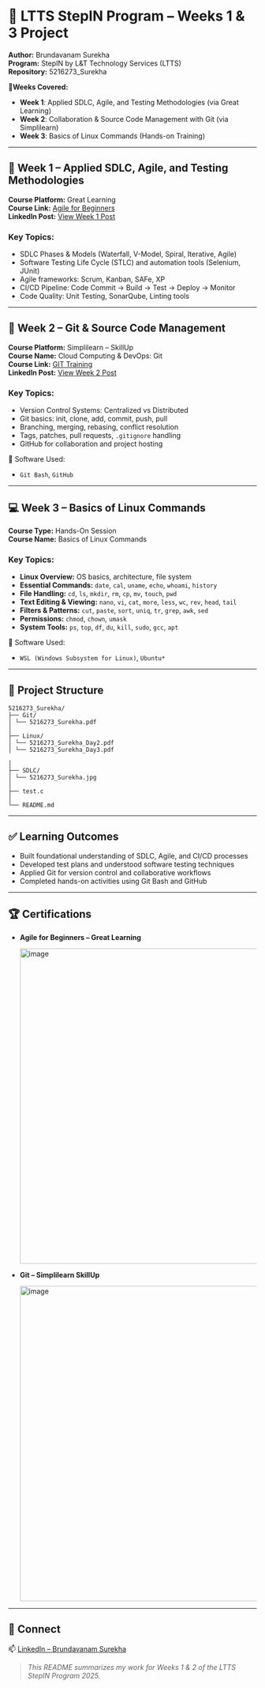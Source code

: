 # 🚀 LTTS StepIN Program – Weeks 1 & 3 Project 
**Author:** Brundavanam Surekha  
**Program:** StepIN by L&T Technology Services (LTTS)  
**Repository:** 5216273_Surekha  

📍**Weeks Covered:**
- **Week 1**: Applied SDLC, Agile, and Testing Methodologies (via Great Learning)
- **Week 2**: Collaboration & Source Code Management with Git (via Simplilearn)
- **Week 3**: Basics of Linux Commands (Hands-on Training)

---

## 📘 Week 1 – Applied SDLC, Agile, and Testing Methodologies

**Course Platform:** Great Learning  
**Course Link:** [Agile for Beginners](https://www.mygreatlearning.com/academy/learn-for-free/courses/agile-for-beginners)  
**LinkedIn Post:** [View Week 1 Post](https://www.linkedin.com/posts/surekha-brundavanam-66a07b260_agile-course-for-beginners-online-course-activity-7354481456678621186-8Euo)

### Key Topics:
- SDLC Phases & Models (Waterfall, V-Model, Spiral, Iterative, Agile)
- Software Testing Life Cycle (STLC) and automation tools (Selenium, JUnit)
- Agile frameworks: Scrum, Kanban, SAFe, XP
- CI/CD Pipeline: Code Commit → Build → Test → Deploy → Monitor
- Code Quality: Unit Testing, SonarQube, Linting tools

---

## 🧰 Week 2 – Git & Source Code Management

**Course Platform:** Simplilearn – SkillUp  
**Course Name:** Cloud Computing & DevOps: Git  
**Course Link:** [GIT Training](https://www.simplilearn.com/learn-git-basics-skillup)  
**LinkedIn Post:** [View Week 2 Post](https://www.linkedin.com/posts/surekha-brundavanam-66a07b260_surekha-brundavanam-has-successfully-completed-activity-7354482183492788225-lNyo)

### Key Topics:
- Version Control Systems: Centralized vs Distributed
- Git basics: init, clone, add, commit, push, pull
- Branching, merging, rebasing, conflict resolution
- Tags, patches, pull requests, `.gitignore` handling
- GitHub for collaboration and project hosting

🧪 Software Used:  
- `Git Bash`, `GitHub`

---

## 💻 Week 3 – Basics of Linux Commands

**Course Type:** Hands-On Session  
**Course Name:** Basics of Linux Commands

### Key Topics:

- **Linux Overview:** OS basics, architecture, file system  
- **Essential Commands:** `date`, `cal`, `uname`, `echo`, `whoami`, `history`  
- **File Handling:** `cd`, `ls`, `mkdir`, `rm`, `cp`, `mv`, `touch`, `pwd`  
- **Text Editing & Viewing:** `nano`, `vi`, `cat`, `more`, `less`, `wc`, `rev`, `head`, `tail`  
- **Filters & Patterns:** `cut`, `paste`, `sort`, `uniq`, `tr`, `grep`, `awk`, `sed`  
- **Permissions:** `chmod`, `chown`, `umask`  
- **System Tools:** `ps`, `top`, `df`, `du`, `kill`, `sudo`, `gcc`, `apt`  
  
🧪 Software Used: 
- `WSL (Windows Subsystem for Linux)`, `Ubuntu*`

---
## 📁 Project Structure
```
5216273_Surekha/
├── Git/
│ └── 5216273_Surekha.pdf
│
├── Linux/
│ └── 5216273_Surekha_Day2.pdf
│ └── 5216273_Surekha_Day3.pdf

│
├── SDLC/
│ └── 5216273_Surekha.jpg
│
├── test.c
│
└── README.md
```
---

## ✅ Learning Outcomes

- Built foundational understanding of SDLC, Agile, and CI/CD processes
- Developed test plans and understood software testing techniques
- Applied Git for version control and collaborative workflows
- Completed hands-on activities using Git Bash and GitHub

---

## 🏆 Certifications

- **Agile for Beginners – Great Learning**
  
  <img width="1376" height="638" alt="image" src="https://github.com/user-attachments/assets/2656ceb2-095f-4bcd-82ec-7980727e9113" />

- **Git – Simplilearn SkillUp**
  
  <img width="1376" height="638" alt="image" src="https://github.com/user-attachments/assets/af7e417f-d089-4355-a7c6-52399110a3f7" />

---


## 🔗 Connect

📫 [LinkedIn – Brundavanam Surekha](https://linkedin.com/in/surekha-brundavanam-66a07b260)

> _This README summarizes my work for Weeks 1 & 2 of the LTTS StepIN Program 2025._
